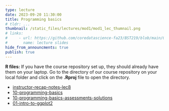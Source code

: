 ```yaml
---
type: lecture
date: 2023-09-20 11:30:00
title: Programming basics
# tldr: ...
thumbnail: /static_files/lectures/mod1/mod1_lec_thumnail.png
# links:
#     - url: https://github.com/coredatascience-fa23/BST219/blob/main/00_course_introduction/Lecture_01.pdf
#       name: lecture slides
hide_from_announcments: true
publish: true
---
```

**R files:**
If you have the course repository set up, they should already have them on your laptop. 
Go to the directory of our course repository on your local folder and click on the  **.Rproj** file to open the directory. 
- [instructor-recap-notes-lec8](https://github.com/coredatascience-fa23/BST219/blob/main/instructor_lecture-recap-notes/instructor_notes_lec8.R)
- [10-programming-basics](https://github.com/coredatascience-fa23/BST219/blob/main/01_R-basics/10-programming-basics.Rmd)
- [10-programming-basics-assessments-solutions](https://github.com/coredatascience-fa23/BST219/blob/main/01_R-basics/10-programming-basics-assessments-solutions.Rmd)
- [01-intro-to-ggplot2](https://github.com/coredatascience-fa23/BST219/blob/main/03_data_visualization/01-intro-to-ggplot2.Rmd)
